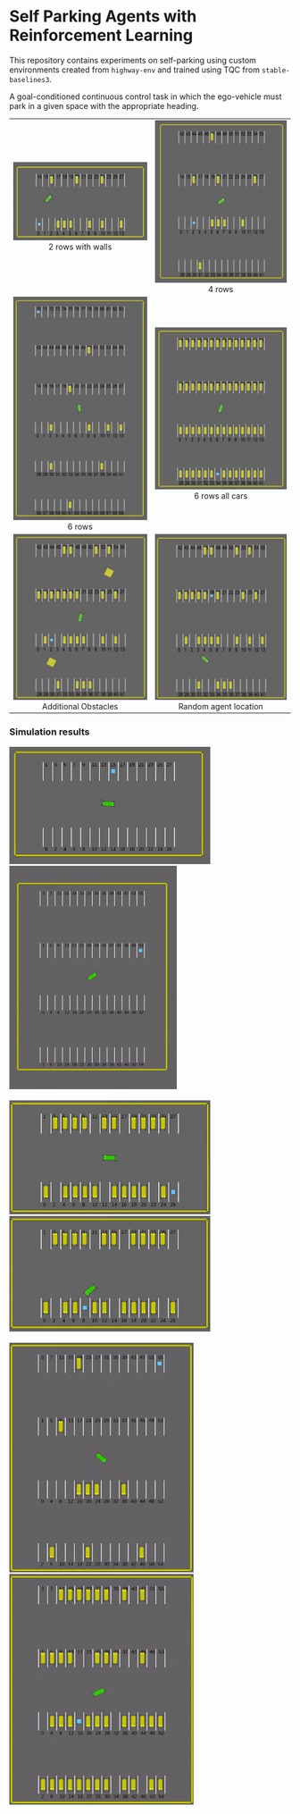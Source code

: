 # Self Parking Agents with Reinforcement Learning
This repository contains experiments on self-parking using custom environments created from ``highway-env`` and trained using TQC from ``stable-baselines3``.


A goal-conditioned continuous control task in which the ego-vehicle must park in a given space with the appropriate heading.

<table>
  <tr>
    <td style="text-align: center"> <img src="images\img1.png"  alt="1" width = 300px > </br> 2 rows with walls</td>
    <td style="text-align: center"><img src="images\img2.png" alt="2" width = 300px > </br> 4 rows</td>
   </tr> 
   <tr>
      <td style="text-align: center"><img src=images\img3.png alt="3" width = 300px height=400> </br> 6 rows</td>
      <td style="text-align: center"><img src=images\img4.png alt="3" width = 300px > </br> 6 rows all cars</td>
  </td>
  </tr>
  </tr> 
   <tr>
      <td style="text-align: center"><img src=images\img5.png alt="3" width = 300px > </br> Additional Obstacles</td>
      <td style="text-align: center"><img src=images\img6.png alt="3" width = 300px > </br> Random agent location</td>
  </td>
  </tr>
</table>

### Simulation results

<img src="images\image11.gif" width="360px"> <img src="images\image12.gif" width="300px"> </br> </br>
<img src="images\image27.gif" width="360px">
<img src="images\image13.gif" width="360px"> </br> </br>
<img src="images\image31.gif" width="330px">
<img src="images\image34.gif" width="330px">


